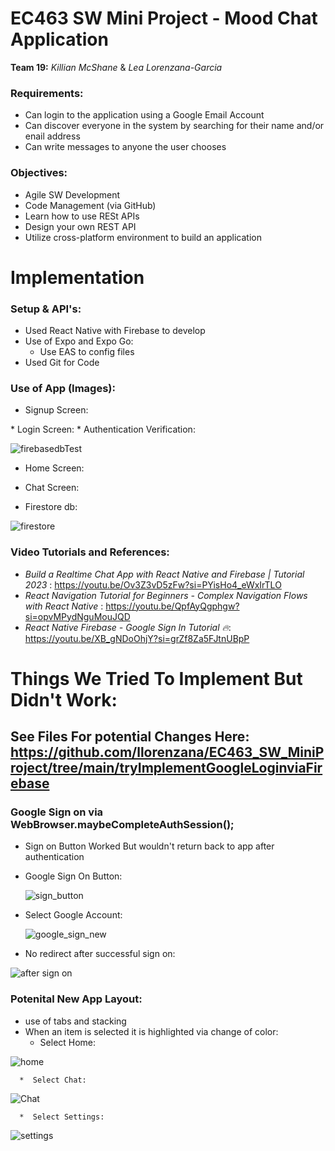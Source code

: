 # EC463 SW Mini Project - Mood Chat Application 
**Team 19:** _Killian McShane_ & _Lea Lorenzana-Garcia_

### Requirements: 
* Can login to the application using a Google Email Account
* Can discover everyone in the system by searching for their name and/or enail address
* Can write messages to anyone the user chooses

### Objectives: 
* Agile SW Development 
* Code Management (via GitHub)
* Learn how to use RESt APIs
* Design your own REST API
* Utilize cross-platform environment to build an application 

# Implementation 
### Setup & API's: 
* Used React Native with Firebase to develop
* Use of Expo and Expo Go:
  *   Use EAS to config files
* Used Git for Code

### Use of App (Images): 
* Signup Screen:
<insert photo> 
* Login Screen:
  <insert photo> 
* Authentication Verification:

  ![firebasedbTest](https://github.com/llorenzana/EC463_SW_MiniProject/assets/91199802/620055ca-5f34-4bd2-9d56-b18886050c66)

* Home Screen:
  
  <insert photo>
  
* Chat Screen:
  
  <insert photo> 
 
* Firestore db: 

![firestore](https://github.com/llorenzana/EC463_SW_MiniProject/assets/91199802/a8e0774a-41a7-4d56-9747-ffaa4a3db865) 


### Video Tutorials and References: 
* _Build a Realtime Chat App with React Native and Firebase | Tutorial 2023_ : https://youtu.be/Ov3Z3vD5zFw?si=PYisHo4_eWxIrTLO 
* _React Navigation Tutorial for Beginners - Complex Navigation Flows with React Native_ : https://youtu.be/QpfAyQgphgw?si=opvMPydNguMouJQD
* _React Native Firebase - Google Sign In Tutorial 🔥_: https://youtu.be/XB_gNDoOhjY?si=grZf8Za5FJtnUBpP


# Things We Tried To Implement But Didn't Work:
## See Files For potential Changes Here: https://github.com/llorenzana/EC463_SW_MiniProject/tree/main/tryImplementGoogleLoginviaFirebase
  ### Google Sign on via WebBrowser.maybeCompleteAuthSession();
  * Sign on Button Worked But wouldn't return back to app after authentication
  * Google Sign On Button:

    ![sign_button](https://github.com/llorenzana/EC463_SW_MiniProject/assets/91199802/5a3401a0-49f3-4dad-a125-1639618f8480)

  * Select Google Account:
    
    ![google_sign_new](https://github.com/llorenzana/EC463_SW_MiniProject/assets/91199802/558622cc-e453-4eab-93fb-8277fc077c3a)

 
  * No redirect after successful sign on:
 
   ![after sign on](https://github.com/llorenzana/EC463_SW_MiniProject/assets/91199802/f3f320da-b22d-41d1-9bad-096f2cfbc34e)


  ### Potenital New App Layout:
  * use of tabs and stacking
  * When an item is selected it is highlighted via change of color:
      *  Select Home:
  
  ![home](https://github.com/llorenzana/EC463_SW_MiniProject/assets/91199802/ecb01262-e60e-492d-824d-7a807481ec69)

      *  Select Chat:

  ![Chat](https://github.com/llorenzana/EC463_SW_MiniProject/assets/91199802/0b19a3ae-eebb-4e39-a904-2d3cc002faee)

      *  Select Settings:
        
  ![settings](https://github.com/llorenzana/EC463_SW_MiniProject/assets/91199802/e5e9958a-5888-40ec-b120-51d001c11adb)
